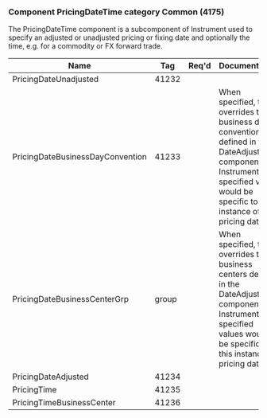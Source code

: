 ### Component PricingDateTime category Common (4175)

The PricingDateTime component is a subcomponent of Instrument used to specify an adjusted or unadjusted pricing or fixing date and optionally the time, e.g. for a commodity or FX forward trade.

| Name                             | Tag   | Req'd | Documentation                                                                                                                               |
|----------------------------------|-------|----------|-------------------------------------------------------------------------------------------------------------------------------|
| PricingDateUnadjusted            | 41232 |       |                                                                                                                                |
| PricingDateBusinessDayConvention | 41233 |       | When specified, this overrides the business day convention defined in the DateAdjustment component in Instrument. The specified value would be specific to this instance of pricing dates. |
| PricingDateBusinessCenterGrp     | group |       | When specified, this overrides the business centers defined in the DateAdjustment component in Instrument. The specified values would be specific to this instance of pricing dates.       |
| PricingDateAdjusted              | 41234 |       |                                                                                                                                |
| PricingTime                      | 41235 |       |                                                                                                                                |
| PricingTimeBusinessCenter        | 41236 |       |                                                                                                                                |

